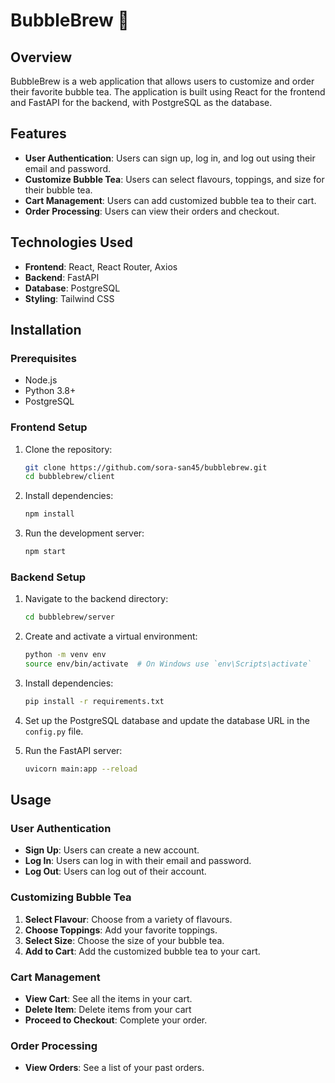 # BubbleBrew 🧋

## Overview

BubbleBrew is a web application that allows users to customize and order their favorite bubble tea. The application is built using React for the frontend and FastAPI for the backend, with PostgreSQL as the database.

## Features

- **User Authentication**: Users can sign up, log in, and log out using their email and password.
- **Customize Bubble Tea**: Users can select flavours, toppings, and size for their bubble tea.
- **Cart Management**: Users can add customized bubble tea to their cart.
- **Order Processing**: Users can view their orders and checkout.

## Technologies Used

- **Frontend**: React, React Router, Axios
- **Backend**: FastAPI
- **Database**: PostgreSQL
- **Styling**: Tailwind CSS

## Installation

### Prerequisites

- Node.js
- Python 3.8+
- PostgreSQL

### Frontend Setup

1. Clone the repository:
    ```sh
    git clone https://github.com/sora-san45/bubblebrew.git
    cd bubblebrew/client
    ```

2. Install dependencies:
    ```sh
    npm install
    ```

3. Run the development server:
    ```sh
    npm start
    ```

### Backend Setup

1. Navigate to the backend directory:
    ```sh
    cd bubblebrew/server
    ```

2. Create and activate a virtual environment:
    ```sh
    python -m venv env
    source env/bin/activate  # On Windows use `env\Scripts\activate`
    ```

3. Install dependencies:
    ```sh
    pip install -r requirements.txt
    ```

4. Set up the PostgreSQL database and update the database URL in the `config.py` file.

5. Run the FastAPI server:
    ```sh
    uvicorn main:app --reload
    ```

## Usage

### User Authentication

- **Sign Up**: Users can create a new account.
- **Log In**: Users can log in with their email and password.
- **Log Out**: Users can log out of their account.

### Customizing Bubble Tea

1. **Select Flavour**: Choose from a variety of flavours.
2. **Choose Toppings**: Add your favorite toppings.
3. **Select Size**: Choose the size of your bubble tea.
4. **Add to Cart**: Add the customized bubble tea to your cart.

### Cart Management

- **View Cart**: See all the items in your cart.
- **Delete Item**: Delete items from your cart
- **Proceed to Checkout**: Complete your order.

### Order Processing

- **View Orders**: See a list of your past orders.


